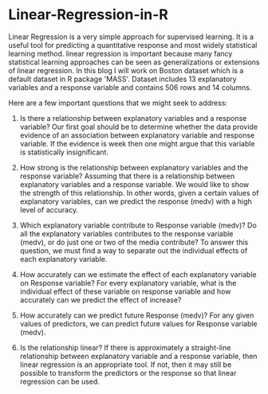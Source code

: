 # Linear-Regression-in-R

Linear Regression is a very simple approach for supervised learning. It is a useful tool for predicting a quantitative response and most widely statistical learning method. linear regression is important because many fancy statistical learning approaches can be seen as generalizations or extensions of linear regression.
In this blog I will work on Boston dataset which is a default dataset in R package 'MASS'. Dataset includes 13 explanatory variables and a response variable and contains 506 rows and 14 columns.

Here are a few important questions that we might seek to address:

1.	Is there a relationship between explanatory variables and a response variable?
Our first goal should be to determine whether the data provide evidence of an association between explanatory variable and response variable. If the evidence is week then one might argue that this variable is statistically insignificant.

2.	How strong is the relationship between explanatory variables and the response variable?
Assuming that there is a relationship between explanatory variables and a response variable. We would like to show the strength of this relationship. In other words, given a certain values of explanatory variables, can we predict the response (medv) with a high level of accuracy.

3.	Which explanatory variable contribute to Response variable (medv)?
Do all the explanatory variables contributes to the response variable (medv), or do just one or two of the media contribute? To answer this question, we must find a way to separate out the individual effects of each explanatory variable.

4.	How accurately can we estimate the effect of each explanatory variable on Response variable?
For every explanatory variable, what is the individual effect of these variable on response variable and how accurately can we predict the effect of increase?

5.	How accurately can we predict future Response (medv)?
For any given values of predictors, we can predict future values for Response variable (medv). 

6.	Is the relationship linear?
If there is approximately a straight-line relationship between explanatory variable and a response variable, then linear regression is an appropriate tool. If not, then it may still be possible to transform the predictors or the response so that linear regression can be used. 
